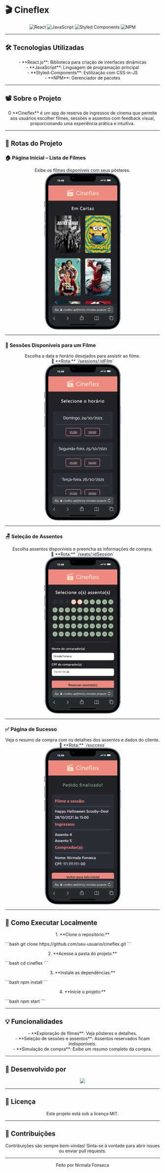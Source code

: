 # 🎬 **Cineflex**  

<p align="center">
  <img src="https://cdn.jsdelivr.net/gh/devicons/devicon/icons/react/react-original.svg" height="50" alt="React"/>
  <img src="https://cdn.jsdelivr.net/gh/devicons/devicon/icons/javascript/javascript-original.svg" height="50" alt="JavaScript"/>
  <img src="https://raw.githubusercontent.com/styled-components/brand/master/styled-components.png" height="50" alt="Styled Components"/>
  <img src="https://cdn.jsdelivr.net/gh/devicons/devicon/icons/npm/npm-original-wordmark.svg" height="50" alt="NPM"/>
</p>  

---

## 🛠 **Tecnologias Utilizadas**  
<p align="center">
  - **React.js**: Biblioteca para criação de interfaces dinâmicas  
  <br />
  - **JavaScript**: Linguagem de programação principal  
  <br />
  - **Styled-Components**: Estilização com CSS-in-JS  
  <br />
  - **NPM**: Gerenciador de pacotes  
</p>  

---

## 📽️ **Sobre o Projeto**  
<p align="center">
  O **Cineflex** é um app de reserva de ingressos de cinema que permite aos usuários escolher filmes, sessões e assentos com feedback visual, proporcionando uma experiência prática e intuitiva.
</p>

---

## 📂 **Rotas do Projeto**  

### 🏠 **Página Inicial – Lista de Filmes**  
<p align="center">
  Exibe os filmes disponíveis com seus pôsteres.
  <br />
  <a href="https://cineflex-apfj3tm2y-nirmalas-projects.vercel.app/">
    <img src="src/assets/home.png" alt="Página Inicial" width="250"/>
  </a>
</p>  

---

### 🎥 **Sessões Disponíveis para um Filme**  
<p align="center">
  Escolha a data e horário desejados para assistir ao filme.
  <br />
  📌 **Rota:** `/sessions/:idFilm`  
  <br />
  <img src="src/assets/sessions.png" alt="Página de Sessões" width="250"/>
</p>  

---

### 🪑 **Seleção de Assentos**  
<p align="center">
  Escolha assentos disponíveis e preencha as informações de compra.
  <br />
  📌 **Rota:** `/seats/:idSession`  
  <br />
  <img src="src/assets/seats.png" alt="Página de Assentos" width="250"/>
</p>  

---

### ✅ **Página de Sucesso**  
<p align="center">
  Veja o resumo da compra com os detalhes dos assentos e dados do cliente.
  <br />
  📌 **Rota:** `/success`  
  <br />
  <img src="src/assets/end.png" alt="Página de Sucesso" width="250"/>
</p>  

---

## 🚀 **Como Executar Localmente**  

<p align="center">
  1. **Clone o repositório:**  
</p>  
```bash
git clone https://github.com/seu-usuario/cineflex.git
```  

<p align="center">
  2. **Acesse a pasta do projeto:**  
</p>  
```bash
cd cineflex
```  

<p align="center">
  3. **Instale as dependências:**  
</p>  
```bash
npm install
```  

<p align="center">
  4. **Inicie o projeto:**  
</p>  
```bash
npm start
```  

---

## 💡 **Funcionalidades**  
<p align="center">
  - **Exploração de filmes**: Veja pôsteres e detalhes.  
  <br />
  - **Seleção de sessões e assentos**: Assentos reservados ficam indisponíveis.  
  <br />
  - **Simulação de compra**: Exibe um resumo completo da compra.
</p>

---

## 👤 **Desenvolvido por**  
<p align="center">
  <a href="https://www.linkedin.com/in/nirmala-fonseca-a577b3255/">
    <img src="https://img.shields.io/badge/LinkedIn-Nirmala%20Fonseca-blue?style=for-the-badge&logo=linkedin"/>
  </a>
</p>  

---

## 📝 **Licença**  
<p align="center">Este projeto está sob a licença MIT.</p>  

---

## 🤝 **Contribuições**  
<p align="center">Contribuições são sempre bem-vindas! Sinta-se à vontade para abrir issues ou enviar pull requests.</p>  

---

<p align="center">  
  Feito por Nirmala Fonseca  
</p>  

